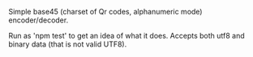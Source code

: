 Simple base45 (charset of Qr codes, alphanumeric mode) encoder/decoder.

Run as 'npm test' to get an idea of what it does. Accepts both utf8 and binary data (that is not valid UTF8).


